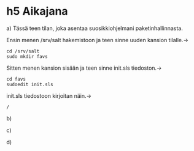 # h5 Aikajana

a) Tässä teen tilan, joka asentaa suosikkiohjelmani paketinhallinnasta.

Ensin menen /srv/salt hakemistoon ja teen sinne uuden kansion tilalle.->

	cd /srv/salt
	sudo mkdir favs

Sitten menen kansion sisään ja teen sinne init.sls tiedoston.->

	cd favs
	sudoedit init.sls

init.sls tiedostoon kirjoitan näin.->

	/

b)

c)

d)


